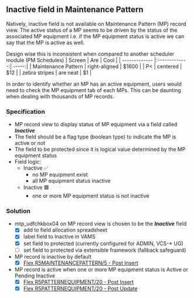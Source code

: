 ## Inactive field in Maintenance Pattern
Natively, inactive field is not available on Maintenance Pattern (MP) record view. The active status of a MP seems to be driven by the status of the associated MP equipment i.e. if the MP equipment status is active we can say that the MP is active as well.

Design wise this is inconsistent when compared to another scheduler module (PM Schedules)
| Screen        | Are           | Cool  |
| ------------- |:-------------:| -----:|
| Maintenance Pattern      | right-aligned | $1600 |
| P<      | centered      |   $12 |
| zebra stripes | are neat      |    $1 |

In order to identify whether an MP has an active equipment, users would need to check the MP equipment tab of each MPs. This can be daunting when dealing with thousands of MP records.

### Specification
- MP record view to display status of MP equipment via a field called ***Inactive***
- The field should be a flag type (boolean type) to indicate the MP is active or not
- The field to be protected since it is logical value determined by the MP equipment status
- Field logic:
  - Inactive :white_check_mark:
    - no MP equipment exist
    - all MP equipment status inactive
  - Inactive :green_square:
    - one or more MP equipment status is not inactive

### Solution
- mtp_udfchkbox04 on MP record view is chosen to be the  ***Inactive*** field
  - [x] add to field allocation spreadsheet
  - [x] label field to Inactive in VAMS
  - [x] set field to protected (currently configured for ADMIN, VCS-* UG)
  - [ ] set field to protected via extensible framework (fallback safeguard)
- MP record is inactive by default
  - [x] [Flex R5MAINTENANCEPATTERN/5 - Post Insert](./R5MAINTENANCEPATTERNS_5_Post_Insert.sql)
- MP record is active when one or more MP equipment status is Active or Pending Inactive
  - [x] [Flex R5PATTERNEQUIPMENT/20 - Post Insert](./R5PATTERNEQUIPMENT_20_Post_Insert.sql)
  - [x] [Flex R5PATTERNEQUIPMENT/20 - Post Update](./R5PATTERNEQUIPMENT_20_Post_Update.sql)
